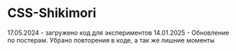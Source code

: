 # CSS-Shikimori
  17.05.2024 - загружено код для экспериментов
  14.01.2025 - Обновление по постерам. Убрано повторения в коде, а так же лишние моменты
